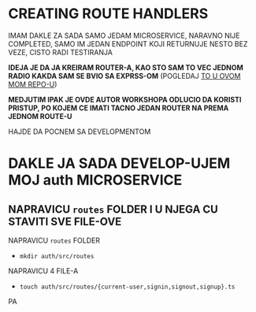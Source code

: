 # CREATING ROUTE HANDLERS

IMAM DAKLE ZA SADA SAMO JEDAM MICROSERVICE, NARAVNO NIJE COMPLETED, SAMO IM JEDAN ENDPOINT KOJI RETURNUJE NESTO BEZ VEZE, CISTO RADI TESTIRANJA

**IDEJA JE DA JA KREIRAM ROUTER-A, KAO STO SAM TO VEC JEDNOM RADIO KAKDA SAM SE BVIO SA EXPRSS-OM** (POGLEDAJ [TO U OVOM MOM REPO-U](https://github.com/Rade58/authentication))

**MEDJUTIM IPAK JE OVDE AUTOR WORKSHOPA ODLUCIO DA KORISTI PRISTUP, PO KOJEM CE IMATI TACNO JEDAN ROUTER NA PREMA JEDNOM ROUTE-U**

HAJDE DA POCNEM SA DEVELOPMENTOM

# DAKLE JA SADA DEVELOP-UJEM MOJ auth MICROSERVICE

## NAPRAVICU `routes` FOLDER I U NJEGA CU STAVITI SVE FILE-OVE

NAPRAVICU `routes` FOLDER

- `mkdir auth/src/routes`

NAPRAVICU 4 FILE-A

- `touch auth/src/routes/{current-user,signin,signout,signup}.ts`

PA 
